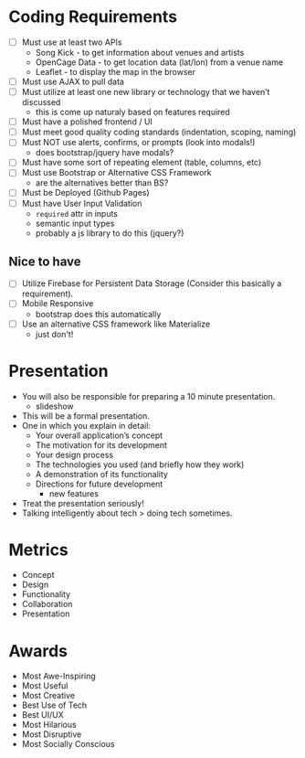 # Coding Requirements
- [ ] Must use at least two APIs
    * Song Kick - to get information about venues and artists
    * OpenCage Data - to get location data (lat/lon) from a venue name
    * Leaflet - to display the map in the browser
- [ ] Must use AJAX to pull data
- [ ] Must utilize at least one new library or technology that we haven’t discussed
    - this is come up naturaly based on features required
- [ ] Must have a polished frontend / UI 
- [ ] Must meet good quality coding standards (indentation, scoping, naming)
- [ ] Must NOT use alerts, confirms, or prompts (look into modals!)
    - does bootstrap/jquery have modals?
- [ ] Must have some sort of repeating element (table, columns, etc)
- [ ] Must use Bootstrap or Alternative CSS Framework
    - are the alternatives better than BS?
- [ ] Must be Deployed (Github Pages)
- [ ] Must have User Input Validation 
    - `required` attr in inputs
    - semantic input types
    - probably a js library to do this (jquery?)

## Nice to have
- [ ] Utilize Firebase for Persistent Data Storage (Consider this basically a requirement).
- [ ] Mobile Responsive 
    - bootstrap does this automatically
- [ ] Use an alternative CSS framework like Materialize
    - just don't!

# Presentation
* You will also be responsible for preparing a 10 minute presentation.
    - slideshow
* This will be a formal presentation.
* One in which you explain in detail:
    - Your overall application’s concept
    - The motivation for its development
    - Your design process
    - The technologies you used (and briefly how they work)
    - A demonstration of its functionality
    - Directions for future development
        - new features
* Treat the presentation seriously!
* Talking intelligently about tech > doing tech sometimes.

# Metrics
* Concept
* Design
* Functionality
* Collaboration
* Presentation

# Awards
* Most Awe-Inspiring
* Most Useful
* Most Creative
* Best Use of Tech
* Best UI/UX
* Most Hilarious
* Most Disruptive
* Most Socially Conscious
